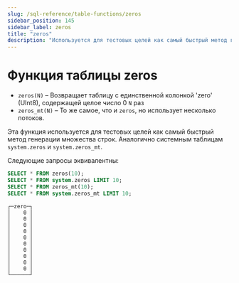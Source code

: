 ```yaml
---
slug: /sql-reference/table-functions/zeros
sidebar_position: 145
sidebar_label: zeros
title: "zeros"
description: "Используется для тестовых целей как самый быстрый метод генерации множества строк. Аналогично системным таблицам `system.zeros` и `system.zeros_mt`."
---
```



# Функция таблицы zeros

* `zeros(N)` – Возвращает таблицу с единственной колонкой 'zero' (UInt8), содержащей целое число 0 `N` раз
* `zeros_mt(N)` – То же самое, что и `zeros`, но использует несколько потоков.

Эта функция используется для тестовых целей как самый быстрый метод генерации множества строк. Аналогично системным таблицам `system.zeros` и `system.zeros_mt`.

Следующие запросы эквивалентны:

``` sql
SELECT * FROM zeros(10);
SELECT * FROM system.zeros LIMIT 10;
SELECT * FROM zeros_mt(10);
SELECT * FROM system.zeros_mt LIMIT 10;
```

```response
┌─zero─┐
│    0 │
│    0 │
│    0 │
│    0 │
│    0 │
│    0 │
│    0 │
│    0 │
│    0 │
│    0 │
└──────┘
```
